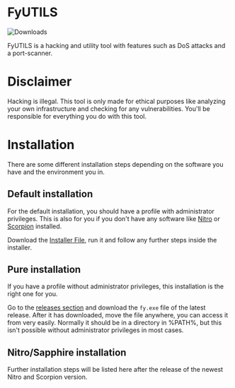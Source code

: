 # FyUTILS

![Downloads](https://img.shields.io/github/downloads/NoahOnFyre/FyUTILS/total?style=for-the-badge&logo=github&color=%234f46e5&link=https%3A%2F%2Fgithub.com%2FNoahOnFyre%2FFyUTILS%2Freleases%2Flatest)

FyUTILS is a hacking and utility tool with features such as DoS attacks and a port-scanner.

# Disclaimer
Hacking is illegal.
This tool is only made for ethical purposes like analyzing your own infrastructure and checking for any vulnerabilities.
You'll be responsible for everything you do with this tool.

# Installation
There are some different installation steps depending on the software you have and the environment you in.

## Default installation
For the default installation, you should have a profile with administrator privileges.
This is also for you if you don't have any software like 
[Nitro](https://github.com/NoahOnFyre/nitro) or 
[Scorpion](https://github.com/NoahOnFyre/scorpion) installed.

Download the [Installer File](https://raw.githubusercontent.com/NoahOnFyre/FyUTILS/master/installer/installer.exe),
run it and follow any further steps inside the installer.

## Pure installation
If you have a profile without administrator privileges, this installation is the right one for you.

Go to the [releases section](https://github.com/NoahOnFyre/FyUTILS/releases) and download the `fy.exe` file of the latest release.
After it has downloaded, move the file anywhere, you can access it from very easily.
Normally it should be in a directory in %PATH%, but this isn't possible without administrator privileges in most cases.

## Nitro/Sapphire installation
Further installation steps will be listed here after the release of the newest Nitro and Scorpion version.